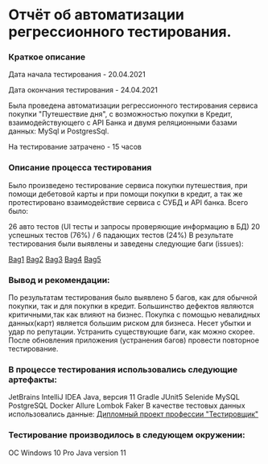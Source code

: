 # Отчёт об автоматизации регрессионного тестирования.
### Краткое описание
Дата начала тестирования - 20.04.2021

Дата окончания тестирования - 24.04.2021

Была проведена автоматизации регрессионного тестирования сервиса покупки "Путешествие дня", с возможностью покупки в Кредит, взаимодействующего с API Банка и двумя реляционными базами данных: MySql и PostgresSql.

На тестирование затрачено - 15 часов

### Описание процесса тестирования
Было произведено тестирование сервиса покупки путешествия, при помощи дебетовой карты и при помощи покупки в кредит, а так же протестировано взаимодействие сервиса с СУБД и API банка. 
Всего было:

26 авто тестов (UI тесты и запросы проверяющие информацию в БД)
20 успешных тестов (76%) / 6 падающих тестов (24%)
В результате тестирования были выявлены и заведены следующие баги (issues):

[Bag1](https://github.com/BelyakovArkadiy/Diplom/issues/1)
[Bag2](https://github.com/BelyakovArkadiy/Diplom/issues/2)
[Bag3](https://github.com/BelyakovArkadiy/Diplom/issues/3)
[Bag4](https://github.com/BelyakovArkadiy/Diplom/issues/4)
[Bag5](https://github.com/BelyakovArkadiy/Diplom/issues/5)

### Вывод и рекомендации:
По результатам тестирования было выявлено 5 багов, как для обычной покупки, так и для покупки в кредит. Большинство дефектов являются критичными,так как влияют на бизнес. Покупка с помощью невалидных данных(карт) является большим риском для бизнеса. Несет убытки и удар по репутации.
Устранить существующие баги, как можно скорее. После обновления приложения (устранения багов) провести повторное тестирование.


### В процессе тестирования использовались следующие артефакты:

JetBrains IntelliJ IDEA
Java, версия 11
Gradle
JUnit5
Selenide
MySQL
PostgreSQL
Docker
Allure
Lombok
Faker
В качестве тестовых данных использовались данные: [Дипломный проект профессии "Тестировщик"](https://github.com/netology-code/qa-diploma)

### Тестирование производилось в следующем окружении:

OC Windows 10 Pro
Java version 11
